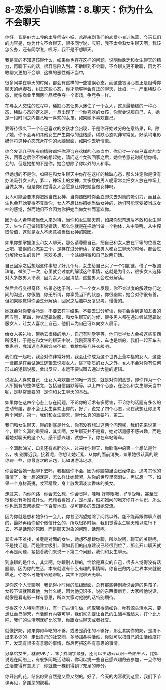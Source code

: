 # 8-恋爱小白训练营：8.聊天：你为什么不会聊天

你好，我是魅力工程的主导师安小妖，欢迎来到我们的恋爱小白训练营，今天我们的内容是，你为什么不会聊天，很多同学说，哎呀，我不太会和女生聊天啊，我该怎么办，还有同学说，哎呀，我不是不想聊天。

我是真的不知道该聊什么，如果你也存在这样的问题，说明你缺乏和女生聊天的精力，再聊下去的话，很容易陷入到，不敢聊到不会聊，不会聊又更不敢聊，因为不敢聊又更加不会聊，这样的恶性循环当中。

很多同学在聊天的时候，都会有这样的一些错误心态，而这些错误心态正是阻碍你聊天的绊脚石，纠正这些心态，你才能够学会真正的聊天，比如，一，严重稀缺心态，就像商业里面两个品牌争夺一个市场，争竞争一样。

在与女人交往的过程中，稀缺心态让男人迷住了一个女人，这是最糟糕的一种心态，稀缺心态的定义是，一旦出现了一个你喜欢的女孩，你就会说服自己，A，她是一段时间之内自己唯一喜欢的女孩，如果她不喜欢自己。

要等待很久下一个自己喜欢的女孩才会出现，于是你开始过分的在意结果，B，除了她，你不会再和其他女生产生类似的连结感，稀缺心态呢非常常见，好莱坞电影媒体将这种心态充斥在你的大脑里面，如果你去听情歌。

你会发现几乎所有的情歌都把你浸泡在这样的心态当中，你见过一个自己喜欢的女孩，回家之后你不停的想起她，请问这个女孩回家之后，她会特意花时间想你吗，会的，但是她想的不是你，她会想除了你以外的人和事。

但她想的不是你，如果在和女生聊天中你存在这样的稀缺心态，那么注定你是没有办法吸引女人的，第二，神坛上的女神，大多数的男人呢常常会把女人放在神坛上当做女神，但是你们觉得女人会愿意让你把她当做女神吗。

女人可能会要求你把她当做女神，当你照做时你会立即失去对她的吸引力，而且女生也会开始变得不尊重你，女人不想让你把她当做女神的，她们可能享受被当成女神的感觉，然而她们不会因为你把她当做女神而喜欢你。

因为女人希望被当做人来对待，当你和女生聊天前，如果你思前想后不敢和女生聊天，生怕自己做错事说错话，那么你就是在把她当做一个物体，从中吸吮，从中榨取价值，这就是女人不愿意被当做女神的原因。

如果你想掌握怎么和女人聊天，那么请尊重自己，把自己和女人放在平等的位置之上吧，错误的心态第三个，是存在过分解读，多数男人和女生聊天的时候，都会过分解读女生的言行，喜欢多想，一个姑娘稍微和自己说两句话。

自己回家之后想起这件事想了好几个月，女生给自己买了一个钥匙链，借了一根圆珠笔，微笑了一次，心里就会过度的解读这件事情，这就是为什么，很多女人选择对大多数男人冷漠，因为女人心里清楚，这些男人会过分解读。

然后言行变得奇怪，结果必达于利，一旦一个女人发现，你不会过度的解读你们之间的沟通，你很酷，你无所谓，你享受当下的状态，你很幽默，她会对你很有善，但如果她觉得你会过分解读，回家之后脑中反复思考，慢慢的。

她就会对你变得冷淡，不要去在乎结果，不要去过分解读，你将会得到更加友善的回应哦，第四，尝试逻辑说服，和女生聊天的时候，很多男人都在通过尝试逻辑说服女人，让女人喜欢上自己，他们认为自己可以向女人展示。

给女人买礼物，带她去很棒的地方，自己有别墅等等，他们觉得女人会被这些东西所吸引，于是在和女生的聊天中说，我刚买房不久，车也是新的，我们一起开车去我家吧，我知道有家服饰店不错，我给你买几件衣服吧。

我们在一起吧，我会对你非常好的，我会让你成为这个世界上最幸福的女人，这些一律都是在尝试通过逻辑去说服女人，除了物质的女人之外，女人不会对你有任何形式的逻辑说服，做出反应，永远不要试图去通过大量的逻辑。

说服女人喜欢自己，让女人喜欢自己的唯一方式，就是对你的感觉，即你作为一个人所拥有的整体感觉，包括自信幽默等等，以上四个心态，在怎么和女生聊天当中呢，是非常重要的，是你和女生聊天的基石。

如果你在这四个心态上存在问题，不论你的话术有多厉害，不论你的话题有多么的生动有趣，都不会让女生喜欢上你的，好了，说完了四个心态，现在我想让你思考两个问题，第一，我们和女生聊天，聊什么真的重要吗，第二。

我们和女生聊天，聊的到底是什么，你有没有想过这两个问题呢，我们先来说第一个，聊什么真的重要吗，其实啊，女生聊天并不是看，她对话题感不感兴趣，而是看她对聊天的这个人，感不感兴趣，试想一下，你在车站等车。

一个满脸油光，口臭还有点胖的人，过来找你聊天，你脑海中的第一个想法是什么，咦 别靠近我，接着呢，你想让她赶紧，从你的面前消失，如果她很认真的跟你聊一些，你最喜欢的话题，比如说游泳足球。

你会配合她一起聊下去吗，我相信你不会，因为你脑袋里面已经停止，思考其他的事情了，唯一想的就是，怎么样让她赶紧，从你的世界里面消失，再试想一下，如果一个身材高挑，妆容精致，身上散发着淡淡香味的美女。

走过来，向你问路，你会怎么想，你会觉得，哇哦 好养眼哦，好享受哦，甚至压根都没有听她说什么，光顾着看她了，是不是，假如她问的地方你并不认识，那么你也愿意去帮她查一下百度地图，尽可能多的去跟她交流。

因为你就是想和她多待一会儿，你甚至希望她除了问路以外，能不能再跟你聊点别的，最好再给你留个微信什么的，所以很多时候，我们觉得女生聊天难以进行下去，不是话题的原因，而是聊天对象的问题，话题呢。

其实并不难找，关键是对面的女生，她想不想跟你聊，所以说啊，聊天的关键呢，不是找话题，而是建立吸引，假如我们的自身建设已经很到位了，那么开口聊天就不再是问题，紧接着我们来说一下第二个问题，我们和女生聊天。

到底聊的是什么，其实啊，你跟别人聊的，恰恰是真实的自己，很多人觉得没有话题聊，因为你的生活，本来就没有什么有趣的事情啊，你自己的内心世界本来就很匮乏，你怎么可能有话题聊呢，其实不是聊天无聊。

是你这个人无聊啊，我记得小时候的班级里面，总有那些特别能说会道的男孩子，女孩下课就围着他，为什么呢，因为他见识多，说的东西很新奇，大家听他说话，就像是看电影一样有意思，所以大家对他说的话特别期待。

觉得这个人特别有魅力，有一句古话叫做，问取哪得清如许，唯有源头活水来，要想让自己聊天，有话题有内容可聊，我们就先要让自己的生活丰富起来，打个比方吧，我们的生活啊就好比吃草，你跟女生聊天或者社交。

就像挤奶，如果你的草吃的不够，或者是消化的不够好，那么其实你的奶，是挤不出来多少的，走出自己的社交圈，多参加各种活动，你就可以把自己的生活维度打开，发现有很多有意思的事情，然后再把这些有意思的事情。

分享给女生，就很OK了，除了找同学聚餐，还可以主动去认识一些陌生人，比如说现在网络上，有很多同城活动啊，你可以挑一些自己感兴趣的去参加，一旦你的生活变得有意思了，你就像一棵树得到了充足的养分。

你开出的花，结出的果自然是又香又甜的，好了，今天的内容就到这里，我们下节课再见，多謝您的觀看。
